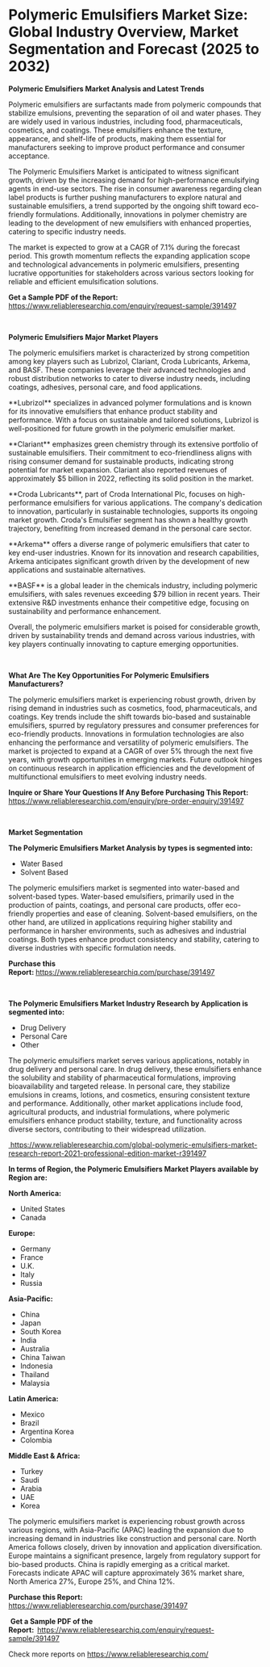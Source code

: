 <p><h1>Polymeric Emulsifiers Market Size: Global Industry Overview, Market Segmentation and Forecast (2025 to 2032)</h1></p><p><strong>Polymeric Emulsifiers Market Analysis and Latest Trends</strong></p>
<p><p>Polymeric emulsifiers are surfactants made from polymeric compounds that stabilize emulsions, preventing the separation of oil and water phases. They are widely used in various industries, including food, pharmaceuticals, cosmetics, and coatings. These emulsifiers enhance the texture, appearance, and shelf-life of products, making them essential for manufacturers seeking to improve product performance and consumer acceptance.</p><p>The Polymeric Emulsifiers Market is anticipated to witness significant growth, driven by the increasing demand for high-performance emulsifying agents in end-use sectors. The rise in consumer awareness regarding clean label products is further pushing manufacturers to explore natural and sustainable emulsifiers, a trend supported by the ongoing shift toward eco-friendly formulations. Additionally, innovations in polymer chemistry are leading to the development of new emulsifiers with enhanced properties, catering to specific industry needs.</p><p>The market is expected to grow at a CAGR of 7.1% during the forecast period. This growth momentum reflects the expanding application scope and technological advancements in polymeric emulsifiers, presenting lucrative opportunities for stakeholders across various sectors looking for reliable and efficient emulsification solutions.</p></p>
<p><strong>Get a Sample PDF of the Report:&nbsp;</strong> <a href="https://www.reliableresearchiq.com/enquiry/request-sample/391497?utm_campaign=2926&utm_medium=2&utm_source=Github&utm_content=ia&utm_term=29032025&utm_id=polymeric-emulsifiers">https://www.reliableresearchiq.com/enquiry/request-sample/391497</a></p>
<p>&nbsp;</p>
<p><strong>Polymeric Emulsifiers Major Market Players</strong></p>
<p><p>The polymeric emulsifiers market is characterized by strong competition among key players such as Lubrizol, Clariant, Croda Lubricants, Arkema, and BASF. These companies leverage their advanced technologies and robust distribution networks to cater to diverse industry needs, including coatings, adhesives, personal care, and food applications.</p><p>**Lubrizol** specializes in advanced polymer formulations and is known for its innovative emulsifiers that enhance product stability and performance. With a focus on sustainable and tailored solutions, Lubrizol is well-positioned for future growth in the polymeric emulsifier market.</p><p>**Clariant** emphasizes green chemistry through its extensive portfolio of sustainable emulsifiers. Their commitment to eco-friendliness aligns with rising consumer demand for sustainable products, indicating strong potential for market expansion. Clariant also reported revenues of approximately $5 billion in 2022, reflecting its solid position in the market.</p><p>**Croda Lubricants**, part of Croda International Plc, focuses on high-performance emulsifiers for various applications. The company's dedication to innovation, particularly in sustainable technologies, supports its ongoing market growth. Croda's Emulsifier segment has shown a healthy growth trajectory, benefiting from increased demand in the personal care sector.</p><p>**Arkema** offers a diverse range of polymeric emulsifiers that cater to key end-user industries. Known for its innovation and research capabilities, Arkema anticipates significant growth driven by the development of new applications and sustainable alternatives.</p><p>**BASF** is a global leader in the chemicals industry, including polymeric emulsifiers, with sales revenues exceeding $79 billion in recent years. Their extensive R&D investments enhance their competitive edge, focusing on sustainability and performance enhancement.</p><p>Overall, the polymeric emulsifiers market is poised for considerable growth, driven by sustainability trends and demand across various industries, with key players continually innovating to capture emerging opportunities.</p></p>
<p>&nbsp;</p>
<p><strong>What Are The Key Opportunities For Polymeric Emulsifiers Manufacturers?</strong></p>
<p><p>The polymeric emulsifiers market is experiencing robust growth, driven by rising demand in industries such as cosmetics, food, pharmaceuticals, and coatings. Key trends include the shift towards bio-based and sustainable emulsifiers, spurred by regulatory pressures and consumer preferences for eco-friendly products. Innovations in formulation technologies are also enhancing the performance and versatility of polymeric emulsifiers. The market is projected to expand at a CAGR of over 5% through the next five years, with growth opportunities in emerging markets. Future outlook hinges on continuous research in application efficiencies and the development of multifunctional emulsifiers to meet evolving industry needs.</p></p>
<p><strong>Inquire or Share Your Questions If Any Before Purchasing This Report:</strong> <a href="https://www.reliableresearchiq.com/enquiry/pre-order-enquiry/391497?utm_campaign=2926&utm_medium=2&utm_source=Github&utm_content=ia&utm_term=29032025&utm_id=polymeric-emulsifiers">https://www.reliableresearchiq.com/enquiry/pre-order-enquiry/391497</a></p>
<p>&nbsp;</p>
<p><strong>Market Segmentation</strong></p>
<p><strong>The Polymeric Emulsifiers Market Analysis by types is segmented into:</strong></p>
<p><ul><li>Water Based</li><li>Solvent Based</li></ul></p>
<p><p>The polymeric emulsifiers market is segmented into water-based and solvent-based types. Water-based emulsifiers, primarily used in the production of paints, coatings, and personal care products, offer eco-friendly properties and ease of cleaning. Solvent-based emulsifiers, on the other hand, are utilized in applications requiring higher stability and performance in harsher environments, such as adhesives and industrial coatings. Both types enhance product consistency and stability, catering to diverse industries with specific formulation needs.</p></p>
<p><strong>Purchase this Report:&nbsp;</strong><a href="https://www.reliableresearchiq.com/purchase/391497?utm_campaign=2926&utm_medium=2&utm_source=Github&utm_content=ia&utm_term=29032025&utm_id=polymeric-emulsifiers">https://www.reliableresearchiq.com/purchase/391497</a></p>
<p>&nbsp;</p>
<p><strong>The Polymeric Emulsifiers Market Industry Research by Application is segmented into:</strong></p>
<p><ul><li>Drug Delivery</li><li>Personal Care</li><li>Other</li></ul></p>
<p><p>The polymeric emulsifiers market serves various applications, notably in drug delivery and personal care. In drug delivery, these emulsifiers enhance the solubility and stability of pharmaceutical formulations, improving bioavailability and targeted release. In personal care, they stabilize emulsions in creams, lotions, and cosmetics, ensuring consistent texture and performance. Additionally, other market applications include food, agricultural products, and industrial formulations, where polymeric emulsifiers enhance product stability, texture, and functionality across diverse sectors, contributing to their widespread utilization.</p></p>
<p><a href="https://www.reliableresearchiq.com/global-polymeric-emulsifiers-market-research-report-2021-professional-edition-market-r391497?utm_campaign=2926&utm_medium=2&utm_source=Github&utm_content=ia&utm_term=29032025&utm_id=polymeric-emulsifiers">&nbsp;https://www.reliableresearchiq.com/global-polymeric-emulsifiers-market-research-report-2021-professional-edition-market-r391497</a></p>
<p><strong>In terms of Region, the Polymeric Emulsifiers Market Players available by Region are:</strong></p>
<p>
    <p> <strong> North America: </strong>
        <ul>
            <li>United States</li>
            <li>Canada</li>
        </ul>
        </p> 
    <p> <strong> Europe: </strong>
        <ul>
            <li>Germany</li>
            <li>France</li>
            <li>U.K.</li>
            <li>Italy</li>
            <li>Russia</li>
        </ul>
        </p> 
    <p> <strong> Asia-Pacific: </strong>
        <ul>
            <li>China</li>
            <li>Japan</li>
            <li>South Korea</li>
            <li>India</li>
            <li>Australia</li>
            <li>China Taiwan</li>
            <li>Indonesia</li>
            <li>Thailand</li>
            <li>Malaysia</li>
        </ul>
        </p> 
    <p> <strong> Latin America: </strong>
        <ul>
            <li>Mexico</li>
            <li>Brazil</li>
            <li>Argentina Korea</li>
            <li>Colombia</li>
        </ul>
        </p> 
    <p> <strong> Middle East & Africa: </strong>
        <ul>
            <li>Turkey</li>
            <li>Saudi</li>
            <li>Arabia</li>
            <li>UAE</li>
            <li>Korea</li>
        </ul>
    </p>
    </p>
<p><p>The polymeric emulsifiers market is experiencing robust growth across various regions, with Asia-Pacific (APAC) leading the expansion due to increasing demand in industries like construction and personal care. North America follows closely, driven by innovation and application diversification. Europe maintains a significant presence, largely from regulatory support for bio-based products. China is rapidly emerging as a critical market. Forecasts indicate APAC will capture approximately 36% market share, North America 27%, Europe 25%, and China 12%.</p></p>
<p><strong>Purchase this Report: </strong><a href="https://www.reliableresearchiq.com/purchase/391497?utm_campaign=2926&utm_medium=2&utm_source=Github&utm_content=ia&utm_term=29032025&utm_id=polymeric-emulsifiers">https://www.reliableresearchiq.com/purchase/391497</a></p>
<p>&nbsp;<strong>Get a Sample PDF of the Report:&nbsp;&nbsp;</strong><a href="https://www.reliableresearchiq.com/enquiry/request-sample/391497?utm_campaign=2926&utm_medium=2&utm_source=Github&utm_content=ia&utm_term=29032025&utm_id=polymeric-emulsifiers">https://www.reliableresearchiq.com/enquiry/request-sample/391497</a></p>
<p><strong></strong></p>
<p>Check more reports on <a href="https://www.reliableresearchiq.com/?utm_campaign=2926&utm_medium=2&utm_source=Github&utm_content=ia&utm_term=29032025&utm_id=polymeric-emulsifiers">https://www.reliableresearchiq.com/</a></p>
